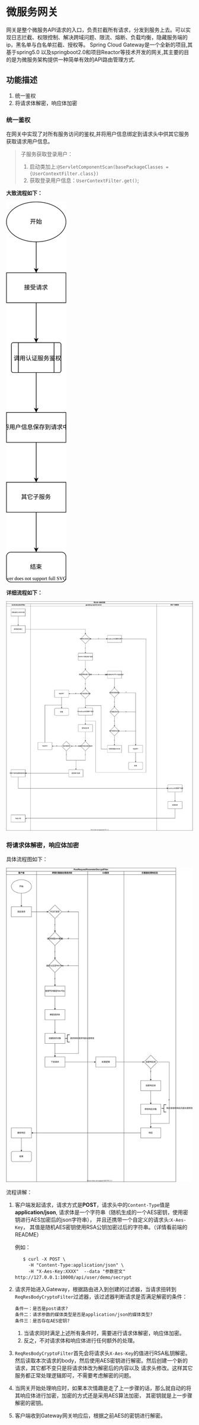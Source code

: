 # 微服务网关
网关是整个微服务API请求的入口，负责拦截所有请求，分发到服务上去。可以实现日志拦截、权限控制、解决跨域问题、限流、熔断、负载均衡，隐藏服务端的ip，黑名单与白名单拦截、授权等。
Spring Cloud Gateway是一个全新的项目,其基于spring5.0 以及springboot2.0和项目Reactor等技术开发的网关,其主要的目的是为微服务架构提供一种简单有效的API路由管理方式.

## 功能描述
1. 统一鉴权
2. 将请求体解密，响应体加密

### 统一鉴权
在网关中实现了对所有服务访问的鉴权,并将用户信息绑定到请求头中供其它服务获取请求用户信息。
> 子服务获取登录用户：
> 1. 启动类加上:`@ServletComponentScan(basePackageClasses = {UserContextFilter.class})`
> 2. 获取登录用户信息：`UserContextFilter.get()`;

**大致流程如下：**

![网关请求鉴权简要流程.svg](./README.assets/网关请求鉴权简要流程.svg)

**详细流程如下：**

![网关请求鉴权详细流程.svg](./README.assets/网关请求鉴权详细流程.svg)


### 将请求体解密，响应体加密
具体流程图如下：

![网关加密解密流程.svg](./README.assets/网关加密解密流程.svg)

流程讲解：
1. 客户端发起请求，请求方式是**POST**，请求头中的`Content-Type`值是**application/json**,
请求体是一个字符串（随机生成的一个AES密钥，使用密钥进行AES加密后的json字符串），
并且还携带一个自定义的请求头:`X-Aes-Key`， 其值是随机AES密钥使用RSA公钥加密过后的字符串。（详情看前端的README）

   例如：
   ```shell
      $ curl -X POST \
        -H "Content-Type:application/json" \
        -H "X-Aes-Key:XXXX"  --data "参数密文" http://127.0.0.1:10000/api/user/demo/secrypt
   ```
2. 请求开始进入Gateway，根据路由进入到创建的过滤器，当请求扭转到`ReqResBodyCryptoFilter`过滤器，该过滤器判断请求是否满足解密的条件： 
   ```txt
   条件一：是否是post请求?
   条件二：请求参数的媒体类型是否是application/json的媒体类型?
   条件三：是否存在AES密钥?
   ```
    1. 当请求同时满足上述所有条件时，需要进行请求体解密，响应体加密。
    2. 反之，不对请求体和响应体进行任何额外的处理。
3. `ReqResBodyCryptoFilter`首先会将请求头`X-Aes-Key`的值进行RSA私钥解密。
然后读取本次请求的body，然后使用AES密钥进行解密。然后创建一个新的请求，其它都不变只是将请求体改为解密后的内容以及
请求头修改。这样其它服务都正常处理逻辑即可，不需要考虑解密的问题。
4. 当网关开始处理响应时，如果本次情趣是走了上一步骤的话，那么就自动的将其响应体进行加密，加密的方式还是采用AES算法加密，
其密钥就是上一步骤解密的密钥。
5. 客户端收到Gateway网关响应后，根据之前AES的密钥进行解密。
